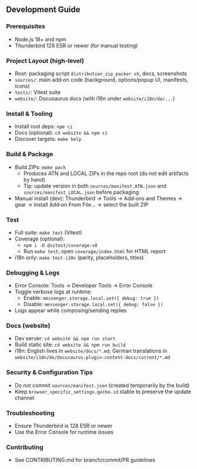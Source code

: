 ## Development Guide

### Prerequisites
- Node.js 18+ and npm
- Thunderbird 128 ESR or newer (for manual testing)

### Project Layout (high‑level)
- Root: packaging script `distribution_zip_packer.sh`, docs, screenshots
- `sources/`: main add‑on code (background, options/popup UI, manifests, icons)
- `tests/`: Vitest suite
- `website/`: Docusaurus docs (with i18n under `website/i18n/de/...`)

### Install & Tooling
- Install root deps: `npm ci`
- Docs (optional): `cd website && npm ci`
- Discover targets: `make help`

### Build & Package
- Build ZIPs: `make pack`
  - Produces ATN and LOCAL ZIPs in the repo root (do not edit artifacts by hand)
  - Tip: update version in both `sources/manifest_ATN.json` and `sources/manifest_LOCAL.json` before packaging
- Manual install (dev): Thunderbird → Tools → Add‑ons and Themes → gear → Install Add‑on From File… → select the built ZIP

### Test
- Full suite: `make test` (Vitest)
- Coverage (optional):
  - `npm i -D @vitest/coverage-v8`
  - Run `make test`; open `coverage/index.html` for HTML report
- i18n only: `make test-i18n` (parity, placeholders, titles)

### Debugging & Logs
- Error Console: Tools → Developer Tools → Error Console
- Toggle verbose logs at runtime:
  - Enable: `messenger.storage.local.set({ debug: true })`
  - Disable: `messenger.storage.local.set({ debug: false })`
- Logs appear while composing/sending replies

### Docs (website)
- Dev server: `cd website && npm run start`
- Build static site: `cd website && npm run build`
- i18n: English lives in `website/docs/*.md`; German translations in `website/i18n/de/docusaurus-plugin-content-docs/current/*.md`

### Security & Configuration Tips
- Do not commit `sources/manifest.json` (created temporarily by the build)
- Keep `browser_specific_settings.gecko.id` stable to preserve the update channel

### Troubleshooting
- Ensure Thunderbird is 128 ESR or newer
- Use the Error Console for runtime issues

### Contributing
- See CONTRIBUTING.md for branch/commit/PR guidelines
